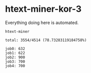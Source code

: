 # htext-miner-kor-3

Everything doing here is automated.

```
htext-miner

total: 3554/4514 (78.73283119184758%)

job0: 632
job1: 622
job2: 900
job3: 700
job4: 700
```